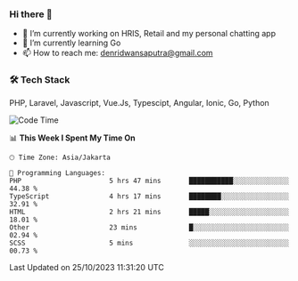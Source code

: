 ### Hi there 👋

- 🔭 I’m currently working on HRIS, Retail and my personal chatting app
- 🌱 I’m currently learning Go
- 📫 How to reach me: denridwansaputra@gmail.com


### 🛠 Tech Stack
PHP, Laravel, Javascript, Vue.Js, Typescipt, Angular, Ionic, Go, Python


<!--START_SECTION:waka-->
![Code Time](http://img.shields.io/badge/Code%20Time-3%2C779%20hrs%2041%20mins-blue)

📊 **This Week I Spent My Time On** 

```text
🕑︎ Time Zone: Asia/Jakarta

💬 Programming Languages: 
PHP                      5 hrs 47 mins       ███████████░░░░░░░░░░░░░░   44.38 % 
TypeScript               4 hrs 17 mins       ████████░░░░░░░░░░░░░░░░░   32.91 % 
HTML                     2 hrs 21 mins       █████░░░░░░░░░░░░░░░░░░░░   18.01 % 
Other                    23 mins             █░░░░░░░░░░░░░░░░░░░░░░░░   02.94 % 
SCSS                     5 mins              ░░░░░░░░░░░░░░░░░░░░░░░░░   00.73 % 
```


 Last Updated on 25/10/2023 11:31:20 UTC
<!--END_SECTION:waka-->
